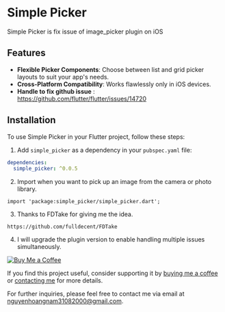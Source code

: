 # Simple Picker

Simple Picker is fix issue of image_picker plugin on iOS

## Features

- **Flexible Picker Components**: Choose between list and grid picker layouts to suit your app's needs.
- **Cross-Platform Compatibility**: Works flawlessly only in iOS devices.
- **Handle to fix github issue** : https://github.com/flutter/flutter/issues/14720

## Installation

To use Simple Picker in your Flutter project, follow these steps:

1. Add `simple_picker` as a dependency in your `pubspec.yaml` file:

```yaml
dependencies:
  simple_picker: ^0.0.5
```

2. Import when you want to pick up an image from the camera or photo library.

```
import 'package:simple_picker/simple_picker.dart';
```

3. Thanks to FDTake for giving me the idea.

```
https://github.com/fulldecent/FDTake
```

4. I will upgrade the plugin version to enable handling multiple issues simultaneously.

[![Buy Me a Coffee](https://www.buymeacoffee.com/assets/img/guidelines/download-assets-sm-2.svg)](https://www.facebook.com/namhoang3108/)

If you find this project useful, consider supporting it by [buying me a coffee](https://www.facebook.com/namhoang3108/) or [contacting me](mailto:nguyenhoangnam31082000@gmail.com) for more details.

For further inquiries, please feel free to contact me via email at [nguyenhoangnam31082000@gmail.com](mailto:nguyenhoangnam31082000@gmail.com).
